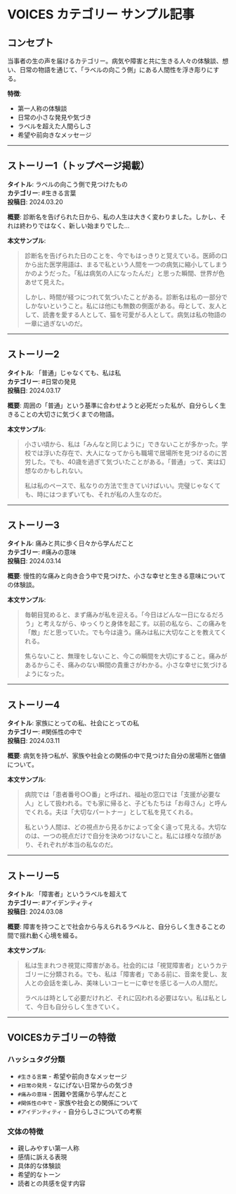 # VOICES カテゴリー サンプル記事

## コンセプト

当事者の生の声を届けるカテゴリー。病気や障害と共に生きる人々の体験談、想い、日常の物語を通じて、「ラベルの向こう側」にある人間性を浮き彫りにする。

**特徴**:
- 第一人称の体験談
- 日常の小さな発見や気づき
- ラベルを超えた人間らしさ
- 希望や前向きなメッセージ

---

## ストーリー1（トップページ掲載）

**タイトル**: ラベルの向こう側で見つけたもの  
**カテゴリー**: #生きる言葉  
**投稿日**: 2024.03.20  

**概要**: 診断名を告げられた日から、私の人生は大きく変わりました。しかし、それは終わりではなく、新しい始まりでした...

**本文サンプル**:
> 診断名を告げられた日のことを、今でもはっきりと覚えている。医師の口から出た医学用語は、まるで私という人間を一つの病気に縮小してしまうかのようだった。「私は病気の人になったんだ」と思った瞬間、世界が色あせて見えた。
> 
> しかし、時間が経つにつれて気づいたことがある。診断名は私の一部分でしかないということ。私には他にも無数の側面がある。母として、友人として、読書を愛する人として、猫を可愛がる人として。病気は私の物語の一章に過ぎないのだ。

---

## ストーリー2

**タイトル**: 「普通」じゃなくても、私は私  
**カテゴリー**: #日常の発見  
**投稿日**: 2024.03.17  

**概要**: 周囲の「普通」という基準に合わせようと必死だった私が、自分らしく生きることの大切さに気づくまでの物語。

**本文サンプル**:
> 小さい頃から、私は「みんなと同じように」できないことが多かった。学校では浮いた存在で、大人になってからも職場で居場所を見つけるのに苦労した。でも、40歳を過ぎて気づいたことがある。「普通」って、実は幻想なのかもしれない。
> 
> 私は私のペースで、私なりの方法で生きていけばいい。完璧じゃなくても、時にはつまずいても、それが私の人生なのだ。

---

## ストーリー3

**タイトル**: 痛みと共に歩く日々から学んだこと  
**カテゴリー**: #痛みの意味  
**投稿日**: 2024.03.14  

**概要**: 慢性的な痛みと向き合う中で見つけた、小さな幸せと生きる意味についての体験談。

**本文サンプル**:
> 毎朝目覚めると、まず痛みが私を迎える。「今日はどんな一日になるだろう」と考えながら、ゆっくりと身体を起こす。以前の私なら、この痛みを「敵」だと思っていた。でも今は違う。痛みは私に大切なことを教えてくれる。
> 
> 焦らないこと、無理をしないこと、今この瞬間を大切にすること。痛みがあるからこそ、痛みのない瞬間の貴重さがわかる。小さな幸せに気づけるようになった。

---

## ストーリー4

**タイトル**: 家族にとっての私、社会にとっての私  
**カテゴリー**: #関係性の中で  
**投稿日**: 2024.03.11  

**概要**: 病気を持つ私が、家族や社会との関係の中で見つけた自分の居場所と価値について。

**本文サンプル**:
> 病院では「患者番号○○番」と呼ばれ、福祉の窓口では「支援が必要な人」として扱われる。でも家に帰ると、子どもたちは「お母さん」と呼んでくれる。夫は「大切なパートナー」として私を見てくれる。
> 
> 私という人間は、どの視点から見るかによって全く違って見える。大切なのは、一つの視点だけで自分を決めつけないこと。私には様々な顔があり、それぞれが本当の私なのだ。

---

## ストーリー5

**タイトル**: 「障害者」というラベルを超えて  
**カテゴリー**: #アイデンティティ  
**投稿日**: 2024.03.08  

**概要**: 障害を持つことで社会から与えられるラベルと、自分らしく生きることの間で揺れ動く心境を綴る。

**本文サンプル**:
> 私は生まれつき視覚に障害がある。社会的には「視覚障害者」というカテゴリーに分類される。でも、私は「障害者」である前に、音楽を愛し、友人との会話を楽しみ、美味しいコーヒーに幸せを感じる一人の人間だ。
> 
> ラベルは時として必要だけれど、それに囚われる必要はない。私は私として、今日も自分らしく生きていく。

---

## VOICESカテゴリーの特徴

### ハッシュタグ分類
- `#生きる言葉` - 希望や前向きなメッセージ
- `#日常の発見` - なにげない日常からの気づき
- `#痛みの意味` - 困難や苦痛から学んだこと
- `#関係性の中で` - 家族や社会との関係について
- `#アイデンティティ` - 自分らしさについての考察

### 文体の特徴
- 親しみやすい第一人称
- 感情に訴える表現
- 具体的な体験談
- 希望的なトーン
- 読者との共感を促す内容 